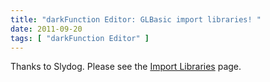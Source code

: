 ```yaml
---
title: "darkFunction Editor: GLBasic import libraries! "
date: 2011-09-20
tags: [ "darkFunction Editor" ]
---
```


Thanks to Slydog. Please see the [Import Libraries](http://darkfunction.com/editor/Documentation#import-libraries) page.
